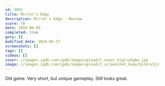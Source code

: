 ```yaml
---
id: 1051
title: Mirror's Edge
description: Mirror's Edge - Review
score: 70
date: 2016-06-03
completed: true
goty: []
modified_date: 2024-04-17
screenshots: []
tags: []
videos: []
cover: //images.igdb.com/igdb/image/upload/t_cover_big/co5gbw.jpg
image: //images.igdb.com/igdb/image/upload/t_screenshot_huge/bi3srx3js7stmhptq0vp.jpg
---
```

Old game. Very short, but unique gameplay. Still looks great.